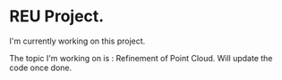 # REU Project.

I'm currently working on this project. 

The topic I'm working on is : Refinement of Point Cloud. Will update the code once done. 
